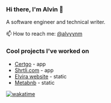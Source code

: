 ### Hi there, I'm Alvin 👋

A software engineer and technical writer.

📫 How to reach me: [@alvyynm](https://twitter.com/alvyynm)

### Cool projects I've worked on

- [Certgo](https://certgo.app) - app
- [Shrtli.com](https://shrtli.com/) - app
- [Elvira website](https://whimsical-bunny-f4ba8c.netlify.app/) - static
- [Metabnb](https://sweet-eclair-8b9ab0.netlify.app/) - static

[![wakatime](https://wakatime.com/badge/user/5a2dda22-edd0-469e-b9ca-93b0efdfb017.svg)](https://wakatime.com/@5a2dda22-edd0-469e-b9ca-93b0efdfb017)
<!--
**alvyynm/alvyynm** is a ✨ _special_ ✨ repository because its `README.md` (this file) appears on your GitHub profile.

Here are some ideas to get you started:

- 🔭 I’m currently working on ...
- 🌱 I’m currently learning Frontend development
- 👯 I’m looking to collaborate on ...
- 🤔 I’m looking for help with ...
- 💬 Ask me about ...
- 📫 How to reach me: ...
- 😄 Pronouns: ...
- ⚡ Fun fact: ...
-->
